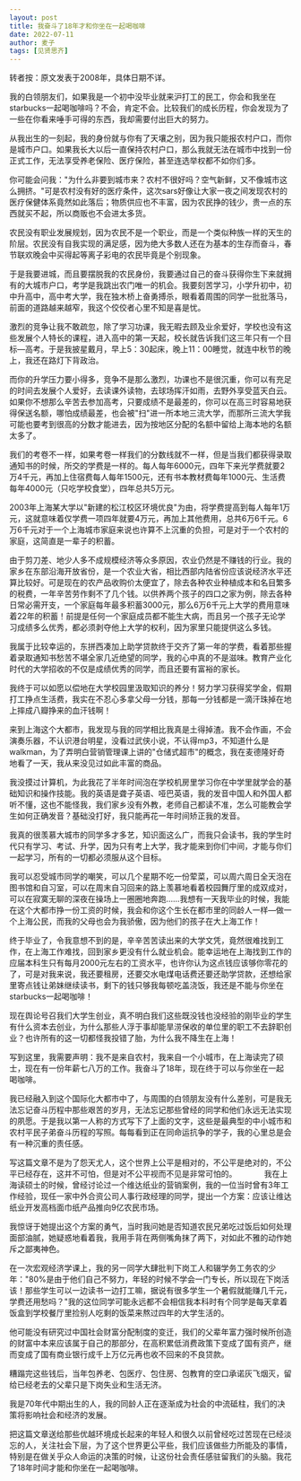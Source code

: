 ```yaml
---
layout: post
title: 我奋斗了18年才和你坐在一起喝咖啡
date: 2022-07-11
author: 麦子
tags: [见贤思齐]
---
```


 转者按：原文发表于2008年，具体日期不详。

我的白领朋友们，如果我是一个初中没毕业就来沪打工的民工，你会和我坐在starbucks一起喝咖啡吗？不会，肯定不会。比较我们的成长历程，你会发现为了一些在你看来唾手可得的东西，我却需要付出巨大的努力。　　

从我出生的一刻起，我的身份就与你有了天壤之别，因为我只能报农村户口，而你是城市户口。如果我长大以后一直保持农村户口，那么我就无法在城市中找到一份正式工作，无法享受养老保险、医疗保险，甚至连选举权都不如你们多。　　

你可能会问我："为什么非要到城市来？农村不很好吗？空气新鲜，又不像城市这么拥挤。"可是农村没有好的医疗条件，这次sars好像让大家一夜之间发现农村的医疗保健体系竟然如此落后；物质供应也不丰富，因为农民挣的钱少，贵一点的东西就买不起，所以商贩也不会进太多货。　

农民没有职业发展规划，因为农民不是一个职业，而是一个类似种族一样的天生的阶层。农民没有自我实现的满足感，因为绝大多数人还在为基本的生存而奋斗，春节联欢晚会中买得起等离子彩电的农民毕竟是个别现象。　

于是我要进城，而且要摆脱我的农民身份，我要通过自己的奋斗获得你生下来就拥有的大城市户口，考学是我跳出农门唯一的机会。我要刻苦学习，小学升初中，初中升高中，高中考大学，我在独木桥上奋勇搏杀，眼看着周围的同学一批批落马，前面的道路越来越窄，我这个佼佼者心里不知是喜是忧。

激烈的竞争让我不敢疏忽，除了学习功课，我无暇去顾及业余爱好，学校也没有这些发展个人特长的课程，进入高中的第一天起，校长就告诉我们这三年只有一个目标―高考。于是我披星戴月，早上5：30起床，晚上11：00睡觉，就连中秋节的晚上，我还在路灯下背政治。　　

而你的升学压力要小得多，竞争不是那么激烈，功课也不是很沉重，你可以有充足的时间去发展个人爱好，去读课外读物，去球场挥汗如雨，去野外享受蓝天白云。如果你不想那么辛苦去参加高考，只要成绩不是最差的，你可以在高三时容易地获得保送名额，哪怕成绩最差，也会被"扫"进一所本地三流大学，而那所三流大学我可能也要考到很高的分数才能进去，因为按地区分配的名额中留给上海本地的名额太多了。　　

我们的考卷不一样，如果考卷一样我们的分数线就不一样，但是当我们都获得录取通知书的时候，所交的学费是一样的。每人每年6000元，四年下来光学费就要2万4千元，再加上住宿费每人每年1500元，还有书本教材费每年1000元、生活费每年4000元（只吃学校食堂），四年总共5万元。　　

2003年上海某大学以"新建的松江校区环境优良"为由，将学费提高到每人每年1万元，这就意味着仅学费一项四年就要4万元，再加上其他费用，总共6万6千元。6万6千元对于一个上海城市家庭来说也许算不上沉重的负担，可是对于一个农村的家庭，这简直是一辈子的积蓄。

由于剪刀差、地少人多不成规模经济等众多原因，农业仍然是不赚钱的行业。我的家乡在东部沿海开放省份，是一个农业大省，相比西部内陆省份应该说经济水平还算比较好。可是现在的农产品收购价太便宜了，除去各种农业种植成本和名目繁多的税费，一年辛苦劳作剩不了几个钱。以供养两个孩子的四口之家为例，除去各种日常必需开支，一个家庭每年最多积蓄3000元，那么6万6千元上大学的费用意味着22年的积蓄！前提是任何一个家庭成员都不能生大病，而且另一个孩子无论学习成绩多么优秀，都必须剥夺他上大学的权利，因为家里只能提供这么多钱。

我属于比较幸运的，东拼西凑加上助学贷款终于交齐了第一年的学费，看着那些握着录取通知书愁苦不堪全家几近绝望的同学，我的心中真的不是滋味。教育产业化时代的大学招收的不仅是成绩优秀的同学，而且还要有富裕的家长。　

我终于可以如愿以偿地在大学校园里汲取知识的养分！努力学习获得奖学金，假期打工挣点生活费，我实在不忍心多拿父母一分钱，那每一分钱都是一滴汗珠掉在地上摔成八瓣挣来的血汗钱啊！　

来到上海这个大都市，我发现与我的同学相比我真是土得掉渣。我不会作画，不会演奏乐器，不认识港台明星，没看过武侠小说，不认得mp3，不知道什么是walkman，为了弄明白营销管理课上讲的"仓储式超市"的概念，我在麦德隆好奇地看了一天，我从来没见过如此丰富的商品。　　

我没摸过计算机，为此我花了半年时间泡在学校机房里学习你在中学里就学会的基础知识和操作技能。我的英语是聋子英语、哑巴英语，我的发音中国人和外国人都听不懂，这也不能怪我，我们家乡没有外教，老师自己都读不准，怎么可能教会学生如何正确发音？基础没打好，我只能再花一年时间矫正我的发音。

我真的很羡慕大城市的同学多才多艺，知识面这么广，而我只会读书，我的学生时代只有学习、考试、升学，因为只有考上大学，我才能来到你们中间，才能与你们一起学习，所有的一切都必须服从这个目标。　　　

我可以忍受城市同学的嘲笑，可以几个星期不吃一份荤菜，可以周六周日全天泡在图书馆和自习室，可以在周末自习回来的路上羡慕地看着校园舞厅里的成双成对，可以在寂寞无聊的深夜在操场上一圈圈地奔跑……我想有一天我毕业的时候，我能在这个大都市挣一份工资的时候，我会和你这个生长在都市里的同龄人一样―做一个上海公民，而我的父母也会为我骄傲，因为他们的孩子在大上海工作！

终于毕业了，令我意想不到的是，辛辛苦苦读出来的大学文凭，竟然很难找到工作，在上海工作难找，回到家乡更没有什么就业机会。能幸运地在上海找到工作的应届本科生只有每月2000元左右的工资水平，也许你认为这点钱应该够你零花的了，可是对我来说，我还要租房，还要交水电煤电话费还要还助学贷款，还想给家里寄点钱让弟妹继续读书，剩下的钱只够我每顿吃盖浇饭，我还是不能与你坐在starbucks一起喝咖啡！　　

现在舆论号召我们大学生创业，真不明白我们这些既没钱也没经验的刚毕业的学生有什么资本去创业，为什么那些人浮于事却能旱涝保收的单位里的职工不去辞职创业？也许所有的这一切都怪我投错了胎，为什么我不降生在上海！

写到这里，我需要声明：我不是来自农村，我来自一个小城市，在上海读完了硕士，现在有一份年薪七八万的工作。我奋斗了18年，现在终于可以与你坐在一起喝咖啡。　　

我已经融入到这个国际化大都市中了，与周围的白领朋友没有什么差别，可是我无法忘记奋斗历程中那些艰苦的岁月，无法忘记那些曾经的同学和他们永远无法实现的夙愿。于是我以第一人称的方式写下了上面的文字，这些是最典型的中小城市和农村平民子弟奋斗历程的写照。每每看到正在同命运抗争的学子，我的心里总是会有一种沉重的责任感。　　

写这篇文章不是为了怨天尤人，这个世界上公平是相对的，不公平是绝对的，不公平已经存在，这并不可怕，但是对不公平视而不见是非常可怕的。　　　　我在上海读硕士的时候，曾经讨论过一个维达纸业的营销案例，我的一位当时曾有3年工作经验，现任一家中外合资公司人事行政经理的同学，提出一个方案：应该让维达纸业开发高档面巾纸产品推向9亿农民市场。　　

我惊讶于她提出这个方案的勇气，当时我问她是否知道农民兄弟吃过饭后如何处理面部油腻，她疑惑地看着我，我用手背在两侧嘴角抹了两下，对如此不雅的动作她斥之鄙夷神色。　　

在一次宏观经济学课上，我的另一同学大肆批判下岗工人和辍学务工务农的少年："80%是由于他们自己不努力，年轻的时候不学会一门专长，所以现在下岗活该！那些学生可以一边读书一边打工嘛，据说有很多学生一个暑假就能赚几千元，学费还用愁吗？"我的这位同学可能永远都不会相信我本科时有个同学是每天拿着饭盒到学校餐厅里捡别人吃剩的饭菜来熬过四年的大学生活的。　

他可能没有研究过中国社会财富分配制度的变迁，我们的父辈年富力强时候所创造的财富中本来应该属于自己的那部分，在高积累低消费政策下变成了国有资产，继而变成了国有商业银行成千上万亿元再也收不回来的不良贷款。

糟蹋完这些钱后，当年包养老、包医疗、包住房、包教育的空口承诺灰飞烟灭，留给已经老去的父辈只是下岗失业和生活无济。　　　

我是70年代中期出生的人，我的同龄人正在逐渐成为社会的中流砥柱，我们的决策将影响社会和经济的发展。　　

把这篇文章送给那些优越环境成长起来的年轻人和很久以前曾经吃过苦现在已经淡忘的人，关注社会下层，为了这个世界更公平些，我们应该做些力所能及的事情，特别是在做关乎众人命运的决策的时候，让这份社会责任感驻留我们的头脑。我花了18年时间才能和你坐在一起喝咖啡。